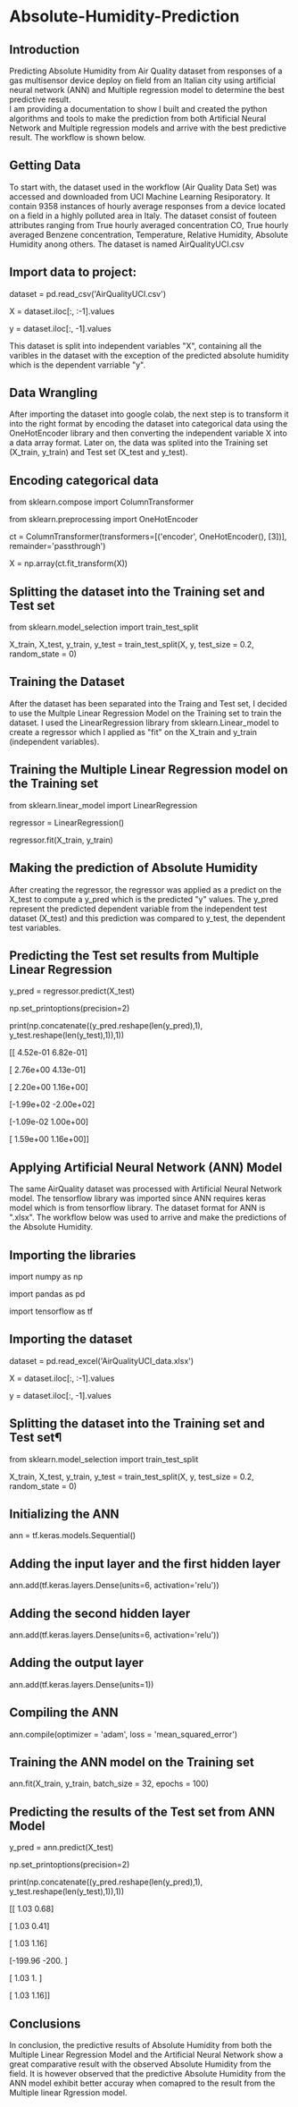 # Absolute-Humidity-Prediction

Introduction
------------
Predicting Absolute Humidity from Air Quality dataset from responses of a gas multisensor device deploy on field from an Italian city using artificial neural network (ANN) and Multiple regression model to determine the best predictive result.   
I am providing a documentation to show I built and created the python algorithms and tools to make the prediction from both Artificial Neural Network and Multiple regression models and arrive with the best predictive result. The workflow is shown below. 

Getting Data
------------

To start with, the dataset used in the workflow (Air Quality Data Set) was accessed and downloaded from UCI Machine Learning Resiporatory. It contain 9358 instances of hourly average responses from a device located on a field in a highly polluted area in Italy. The dataset consist of fouteen attributes ranging from True hourly averaged concentration CO, True hourly averaged Benzene concentration, Temperature, Relative Humidity, Absolute Humidity anong others.
The dataset is named AirQualityUCI.csv

## Import data to project:

dataset = pd.read_csv('AirQualityUCI.csv')

X = dataset.iloc[:, :-1].values

y = dataset.iloc[:, -1].values

This dataset is split into independent variables "X", containing all the varibles in the dataset with the exception of the predicted absolute humidity which is the dependent varriable "y".

Data Wrangling
--------------
After importing the dataset into google colab, the next step is to transform it into the right format by encoding the dataset into categorical data using the OneHotEncoder library and then converting the independent variable X into a data array format. Later on, the data was splited into the Training set (X_train, y_train) and Test set (X_test and y_test).


## Encoding categorical data

from sklearn.compose import ColumnTransformer

from sklearn.preprocessing import OneHotEncoder

ct = ColumnTransformer(transformers=[('encoder', OneHotEncoder(), [3])], remainder='passthrough')

X = np.array(ct.fit_transform(X))

## Splitting the dataset into the Training set and Test set

from sklearn.model_selection import train_test_split

X_train, X_test, y_train, y_test = train_test_split(X, y, test_size = 0.2, random_state = 0)


Training the Dataset
--------------
After the dataset has been separated into the Traing and Test set, I decided to use the Multple Linear Regression Model on the Training set to train the dataset. I used the LinearRegression library from sklearn.Linear_model to create a regressor which I applied as "fit" on the X_train and y_train (independent variables).

## Training the Multiple Linear Regression model on the Training set

from sklearn.linear_model import LinearRegression

regressor = LinearRegression()

regressor.fit(X_train, y_train)

Making the prediction of Absolute Humidity
--------------

After creating the regressor, the regressor was applied as a predict on the X_test to compute a y_pred which is the predicted "y" values. The y_pred represent the predicted dependent variable from the independent test dataset (X_test) and this prediction was compared to y_test, the dependent test variables.


## Predicting the Test set results from Multiple Linear Regression 

y_pred = regressor.predict(X_test)

np.set_printoptions(precision=2)

print(np.concatenate((y_pred.reshape(len(y_pred),1), y_test.reshape(len(y_test),1)),1))

[[ 4.52e-01  6.82e-01]

 [ 2.76e+00  4.13e-01]
 
 [ 2.20e+00  1.16e+00]
 
 [-1.99e+02 -2.00e+02]
 
 [-1.09e-02  1.00e+00]
 
 [ 1.59e+00  1.16e+00]]
 


Applying Artificial Neural Network (ANN) Model
--------------
The same AirQuality dataset was processed with Artificial Neural Network model. The tensorflow library was imported since ANN requires keras model which is from tensorflow library. The dataset format for ANN is ".xlsx".
The workflow below was used to arrive and make the predictions of the Absolute Humidity.

## Importing the libraries

import numpy as np

import pandas as pd

import tensorflow as tf

## Importing the dataset

dataset = pd.read_excel('AirQualityUCI_data.xlsx')

X = dataset.iloc[:, :-1].values

y = dataset.iloc[:, -1].values

## Splitting the dataset into the Training set and Test set¶ 

from sklearn.model_selection import train_test_split

X_train, X_test, y_train, y_test = train_test_split(X, y, test_size = 0.2, random_state = 0)


## Initializing the ANN 

ann = tf.keras.models.Sequential()

## Adding the input layer and the first hidden layer

ann.add(tf.keras.layers.Dense(units=6, activation='relu'))

## Adding the second hidden layer

ann.add(tf.keras.layers.Dense(units=6, activation='relu'))

## Adding the output layer

ann.add(tf.keras.layers.Dense(units=1))

## Compiling the ANN 

ann.compile(optimizer = 'adam', loss = 'mean_squared_error')

## Training the ANN model on the Training set

ann.fit(X_train, y_train, batch_size = 32, epochs = 100)

## Predicting the results of the Test set from ANN Model 

y_pred = ann.predict(X_test)

np.set_printoptions(precision=2)

print(np.concatenate((y_pred.reshape(len(y_pred),1), y_test.reshape(len(y_test),1)),1))

[[   1.03    0.68]

 [   1.03    0.41]
 
 [   1.03    1.16]

 [-199.96 -200.  ]
 
 [   1.03    1.  ]
 
 [   1.03    1.16]]


Conclusions
--------------
In conclusion, the predictive results of Absolute Humidity from both the Multiple Linear Regression Model and the Artificial Neural Network show a great comparative result with the observed Absolute Humidity from the field. It is however observed that the predictive Absolute Humidity from the ANN model exhibit better accuray when comapred to the result from the Multiple linear Rgression model. 

